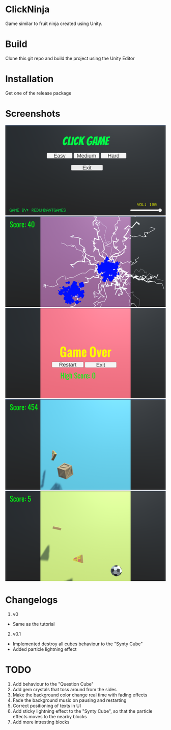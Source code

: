 # ClickNinja
Game similar to fruit ninja created using Unity.

# Build
Clone this git repo and build the project using the Unity Editor 

# Installation
Get one of the release package

# Screenshots

![Screenshot 1](screenshots/screenshot1.png)
![Screenshot 2](screenshots/screenshot2.png)
![Screenshot 3](screenshots/screenshot3.png)
![Screenshot 4](screenshots/screenshot4.png)
![Screenshot 5](screenshots/screenshot5.png)

# Changelogs
1. v0
  * Same as the tutorial 
2. v0.1
  * Implemented destroy all cubes behaviour to the "Synty Cube"
  * Added particle lightning effect

# TODO
1. Add behaviour to the "Question Cube"
2. Add gem crystals that toss around from the sides
3. Make the background color change real time with fading effects
4. Fade the background music on pausing and restarting
5. Correct positioning of texts in UI
6. Add sticky lightning effect to the "Synty Cube", so that the particle effects moves to the nearby blocks
7. Add more intresting blocks
    
